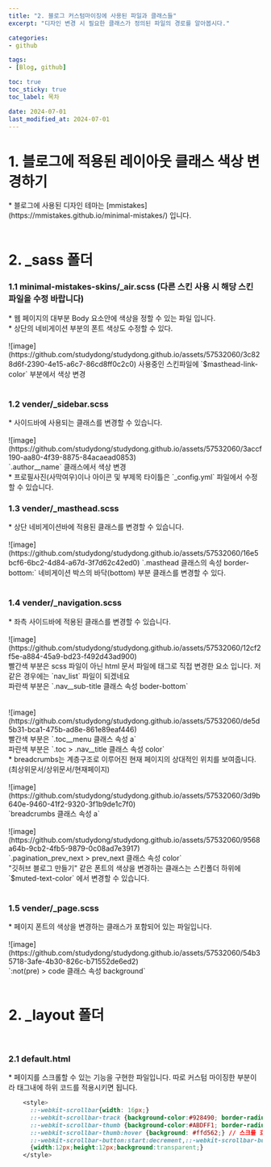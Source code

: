```yaml
---
title: "2. 블로그 커스텀마이징에 사용된 파일과 클래스들"
excerpt: "디자인 변경 시 필요한 클래스가 정의된 파일의 경로를 알아봅시다."

categories:
- github

tags:
- [Blog, github]

toc: true
toc_sticky: true
toc_label: 목차

date: 2024-07-01
last_modified_at: 2024-07-01
---
```


<head>
   
</head>

# 1. 블로그에 적용된 레이아웃 클래스 색상 변경하기

<div class="notice--info" markdown="1">
* 블로그에 사용된 디자인 테마는 [mmistakes](https://mmistakes.github.io/minimal-mistakes/) 입니다.
</div>

<br>

# 2. _sass 폴더

### 1.1 minimal-mistakes-skins/_air.scss (다른 스킨 사용 시 해당 스킨 파일을 수정 바랍니다)

<div class="notice--success" markdown="1">
* 웹 페이지의 대부분 Body 요소안에 색상을 정할 수 있는 파일 입니다.<br>
* 상단의 네비게이션 부분의 폰트 색상도 수정할 수 있다.<br><br>
![image](https://github.com/studydong/studydong.github.io/assets/57532060/3c828d6f-2390-4e15-a6c7-86cd8ff0c2c0)
사용중인 스킨파일에 `$masthead-link-color` 부분에서 색상 변경
</div>

<br>

### 1.2 vender/_sidebar.scss

<div class="notice--success" markdown="1">
* 사이드바에 사용되는 클래스를 변경할 수 있습니다. <br><br>
![image](https://github.com/studydong/studydong.github.io/assets/57532060/3accf190-aa80-4f39-8875-84acaead0853)<br>
`.author__name` 클래스에서 색상 변경<br>
* 프로필사진(사막여우)이나 아이콘 및 부제목 타이틀은 `_config.yml` 파일에서 수정할 수 있습니다.
</div>

### 1.3 vender/_masthead.scss

<div class="notice--success" markdown="1">
* 상단 네비게이션바에 적용된 클래스를 변경할 수 있습니다.<br><br>
![image](https://github.com/studydong/studydong.github.io/assets/57532060/16e5bcf6-6bc2-4d84-a67d-3f7d62c42ed0)
`.masthead 클래스의 속성 border-bottom:` 네비게이션 박스의 바닥(bottom) 부분 클래스를 변경할 수 있다.
</div>

<br>

### 1.4 vender/_navigation.scss

<div class="notice--success" markdown="1">
* 좌측 사이드바에 적용된 클래스를 변경할 수 있습니다.<br><br>
![image](https://github.com/studydong/studydong.github.io/assets/57532060/12cf2f5e-a884-45a9-bd23-f492d43ad900)<br>
빨간색 부분은 scss 파일이 아닌 html 문서 파일에 <span> 태그로 직접 변경한 요소 입니다. 저 같은 경우에는 `nav_list` 파일이 되겠네요<br>
파란색 부분은 `.nav__sub-title 클래스 속성 boder-bottom`<br><br><br>
![image](https://github.com/studydong/studydong.github.io/assets/57532060/de5d5b31-bca1-475b-ad8e-861e89eaf446)<br>
빨간색 부분은 `.toc__menu 클래스 속성 a`<br>
파란색 부분은 `.toc > .nav__title 클래스 속성 color`
</div>

<div class="notice--info" markdown="1">
* breadcrumbs는 계층구조로 이루어진 현재 페이지의 상대적인 위치를 보여줍니다. (최상위문서/상위문서/현재페이지)<br><br>
![image](https://github.com/studydong/studydong.github.io/assets/57532060/3d9b640e-9460-41f2-9320-3f1b9de1c7f0)<br>
`breadcrumbs 클래스 속성 a` <br><br>
![image](https://github.com/studydong/studydong.github.io/assets/57532060/9568a64b-9cb2-4fb5-9879-0c08ad7e3917)<br>
`.pagination_prev_next > prev_next 클래스 속성 color`<br>
"깃허브 블로그 만들기" 같은 폰트의 색상을 변경하는 클래스는 스킨폴더 하위에 `$muted-text-color` 에서 변경할 수 있습니다.
</div>

<br>

### 1.5 vender/_page.scss

<div class="notice--success" markdown="1">
* 페이지 폰트의 색상을 변경하는 클래스가 포함되어 있는 파일입니다.<br><br>
![image](https://github.com/studydong/studydong.github.io/assets/57532060/54b35718-3afe-4b30-826c-b71552de6ed2)<br>
`:not(pre) > code 클래스 속성 background` 
</div>
 
 <br>
 
 # 2. _layout 폴더 

 <br>

 ### 2.1 default.html 

<div class="notice--success" markdown="1">
* 페이지를 스크롤할 수 있는 기능을 구현한 파일입니다. 따로 커스텀 마이징한 부분이라 <head> 태그내에 하위 코드를 적용시키면 됩니다.

```css
    <style> 
      ::-webkit-scrollbar{width: 16px;}
      ::-webkit-scrollbar-track {background-color:#928490; border-radius: 16px;} // 스크롤 전체 색상
      ::-webkit-scrollbar-thumb {background-color:#ABDFF1; border-radius: 16px;} // 스크롤 바 색상
      ::-webkit-scrollbar-thumb:hover {background: #ffd562;} // 스크롤 호버 색상
      ::-webkit-scrollbar-button:start:decrement,::-webkit-scrollbar-button:end:increment 
      {width:12px;height:12px;background:transparent;}
    </style>
```

</div>